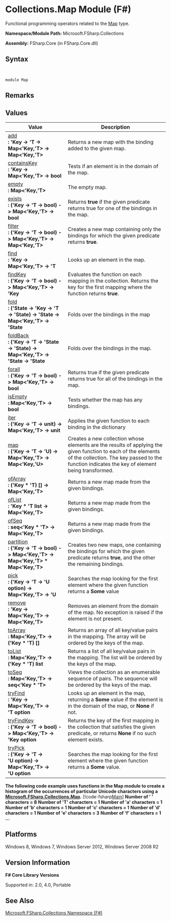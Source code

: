 # Collections.Map Module (F#)

Functional programming operators related to the [Map](http://msdn.microsoft.com/en-us/library/975316ea-55e3-4987-9994-90897ad45664) type.

**Namespace/Module Path:** Microsoft.FSharp.Collections

**Assembly:** FSharp.Core (in FSharp.Core.dll)


## Syntax


```


module Map

```



## Remarks

## Values


|Value|Description|
|-----|-----------|
|[add](http://msdn.microsoft.com/en-us/library/8cd69deb-e5c2-4e24-b63f-02b807d3e98d)<br />**: 'Key -&gt; 'T -&gt; Map&lt;'Key,'T&gt; -&gt; Map&lt;'Key,'T&gt;**|Returns a new map with the binding added to the given map.|
|[containsKey](http://msdn.microsoft.com/en-us/library/45364a26-984c-4cf8-844f-dad1121c012d)<br />**: 'Key -&gt; Map&lt;'Key,'T&gt; -&gt; bool**|Tests if an element is in the domain of the map.|
|[empty](http://msdn.microsoft.com/en-us/library/3b016bff-78fc-4439-ae8f-4d3eeecfa1c4)<br />**: Map&lt;'Key,'T&gt;**|The empty map.|
|[exists](http://msdn.microsoft.com/en-us/library/2f564fec-5be2-458c-877e-d90368d0e968)<br />**: ('Key -&gt; 'T -&gt; bool) -&gt; Map&lt;'Key,'T&gt; -&gt; bool**|Returns **true** if the given predicate returns true for one of the bindings in the map.|
|[filter](http://msdn.microsoft.com/en-us/library/2d678ca0-8ed9-42fa-8235-908c4b8208c3)<br />**: ('Key -&gt; 'T -&gt; bool) -&gt; Map&lt;'Key,'T&gt; -&gt; Map&lt;'Key,'T&gt;**|Creates a new map containing only the bindings for which the given predicate returns **true**.|
|[find](http://msdn.microsoft.com/en-us/library/fc984657-9e0f-4544-b7d1-da6572b5ae74)<br />**: 'Key -&gt; Map&lt;'Key,'T&gt; -&gt; 'T**|Looks up an element in the map.|
|[findKey](http://msdn.microsoft.com/en-us/library/34052cc7-a792-476a-8d66-1764493335e3)<br />**: ('Key -&gt; 'T -&gt; bool) -&gt; Map&lt;'Key,'T&gt; -&gt; 'Key**|Evaluates the function on each mapping in the collection. Returns the key for the first mapping where the function returns **true**.|
|[fold](http://msdn.microsoft.com/en-us/library/f7665840-e675-4762-9aa8-56a707fff1c1)<br />**: ('State -&gt; 'Key -&gt; 'T -&gt; 'State) -&gt; 'State -&gt; Map&lt;'Key,'T&gt; -&gt; 'State**|Folds over the bindings in the map|
|[foldBack](http://msdn.microsoft.com/en-us/library/c4b2dece-4d1c-42cd-8782-71f47a64e54f)<br />**: ('Key -&gt; 'T -&gt; 'State -&gt; 'State) -&gt; Map&lt;'Key,'T&gt; -&gt; 'State -&gt; 'State**|Folds over the bindings in the map.|
|[forall](http://msdn.microsoft.com/en-us/library/184ced53-597e-47e1-90d0-47926a81bf92)<br />**: ('Key -&gt; 'T -&gt; bool) -&gt; Map&lt;'Key,'T&gt; -&gt; bool**|Returns true if the given predicate returns true for all of the bindings in the map.|
|[isEmpty](http://msdn.microsoft.com/en-us/library/3e6efa6d-e028-48c9-bfc8-189d2e9b98c9)<br />**: Map&lt;'Key,'T&gt; -&gt; bool**|Tests whether the map has any bindings.|
|[iter](http://msdn.microsoft.com/en-us/library/63ba88a2-0d40-452b-8993-ec66e2ac978f)<br />**: ('Key -&gt; 'T -&gt; unit) -&gt; Map&lt;'Key,'T&gt; -&gt; unit**|Applies the given function to each binding in the dictionary|
|[map](http://msdn.microsoft.com/en-us/library/c47bdb4a-af6b-4317-8687-02379b81d4c9)<br />**: ('Key -&gt; 'T -&gt; 'U) -&gt; Map&lt;'Key,'T&gt; -&gt; Map&lt;'Key,'U&gt;**|Creates a new collection whose elements are the results of applying the given function to each of the elements of the collection. The key passed to the function indicates the key of element being transformed.|
|[ofArray](http://msdn.microsoft.com/en-us/library/614c77a4-2571-485c-b25d-9077bd1d2ab6)<br />**: ('Key &#42; 'T) [] -&gt; Map&lt;'Key,'T&gt;**|Returns a new map made from the given bindings.|
|[ofList](http://msdn.microsoft.com/en-us/library/baa7df23-d015-44b0-8f20-f4a3631dcc8f)<br />**: 'Key &#42; 'T list -&gt; Map&lt;'Key,'T&gt;**|Returns a new map made from the given bindings.|
|[ofSeq](http://msdn.microsoft.com/en-us/library/8449a3ef-b5a4-4731-904f-929c8efb1a2f)<br />**: seq&lt;'Key &#42; 'T&gt; -&gt; Map&lt;'Key,'T&gt;**|Returns a new map made from the given bindings.|
|[partition](http://msdn.microsoft.com/en-us/library/97896a64-ef03-43d2-9000-51cad86c2200)<br />**: ('Key -&gt; 'T -&gt; bool) -&gt; Map&lt;'Key,'T&gt; -&gt; Map&lt;'Key,'T&gt; &#42; Map&lt;'Key,'T&gt;**|Creates two new maps, one containing the bindings for which the given predicate returns **true**, and the other the remaining bindings.|
|[pick](http://msdn.microsoft.com/en-us/library/a7868ddd-13aa-443d-9ac0-e16205b77681)<br />**: ('Key -&gt; 'T -&gt; 'U option) -&gt; Map&lt;'Key,'T&gt; -&gt; 'U**|Searches the map looking for the first element where the given function returns a **Some** value|
|[remove](http://msdn.microsoft.com/en-us/library/fa512ed2-dce1-499d-b4c6-7d71d5c767e2)<br />**: 'Key -&gt; Map&lt;'Key,'T&gt; -&gt; Map&lt;'Key,'T&gt;**|Removes an element from the domain of the map. No exception is raised if the element is not present.|
|[toArray](http://msdn.microsoft.com/en-us/library/12e1b141-9aa1-4193-8fef-55a8d41bf7d7)<br />**: Map&lt;'Key,'T&gt; -&gt; ('Key &#42; 'T) []**|Returns an array of all key/value pairs in the mapping. The array will be ordered by the keys of the map.|
|[toList](http://msdn.microsoft.com/en-us/library/5aff0d8b-334e-4323-8dc3-fb705d85d396)<br />**: Map&lt;'Key,'T&gt; -&gt; ('Key &#42; 'T) list**|Returns a list of all key/value pairs in the mapping. The list will be ordered by the keys of the map.|
|[toSeq](http://msdn.microsoft.com/en-us/library/32646074-6c9b-4813-8b53-77317b950d8e)<br />**: Map&lt;'Key,'T&gt; -&gt; seq&lt;'Key &#42; 'T&gt;**|Views the collection as an enumerable sequence of pairs. The sequence will be ordered by the keys of the map.|
|[tryFind](http://msdn.microsoft.com/en-us/library/3e1b9f31-7584-4115-aaa6-442b71b21cc9)<br />**: 'Key -&gt; Map&lt;'Key,'T&gt; -&gt; 'T option**|Looks up an element in the map, returning a **Some** value if the element is in the domain of the map, or **None** if not.|
|[tryFindKey](http://msdn.microsoft.com/en-us/library/9356bc17-ebc7-4070-b58d-96275a791c5d)<br />**: ('Key -&gt; 'T -&gt; bool) -&gt; Map&lt;'Key,'T&gt; -&gt; 'Key option**|Returns the key of the first mapping in the collection that satisfies the given predicate, or returns **None** if no such element exists.|
|[tryPick](http://msdn.microsoft.com/en-us/library/71f66885-1aad-4363-9527-5f9856e6cee9)<br />**: ('Key -&gt; 'T -&gt; 'U option) -&gt; Map&lt;'Key,'T&gt; -&gt; 'U option**|Searches the map looking for the first element where the given function returns a **Some** value.|
**The following code example uses functions in the Map module to create a histogram of the occurrences of particular Unicode characters using a [Microsoft.FSharp.Collections.Map](http://msdn.microsoft.com/en-us/library/975316ea-55e3-4987-9994-90897ad45664).**
[!code-fsharp[Main](snippets/fssamples101/snippet2002.fs)]
**Number of ' ' characters = 8**
**Number of 'T' characters = 1**
**Number of 'a' characters = 1**
**Number of 'b' characters = 1**
**Number of 'c' characters = 1**
**Number of 'd' characters = 1**
**Number of 'e' characters = 3**
**Number of 'f' characters = 1**
**...**
## Platforms
Windows 8, Windows 7, Windows Server 2012, Windows Server 2008 R2


## Version Information
**F# Core Library Versions**

Supported in: 2.0, 4.0, Portable




## See Also
[Microsoft.FSharp.Collections Namespace &#40;F&#35;&#41;](Microsoft.FSharp.Collections+Namespace+%28FSharp%29.md)

